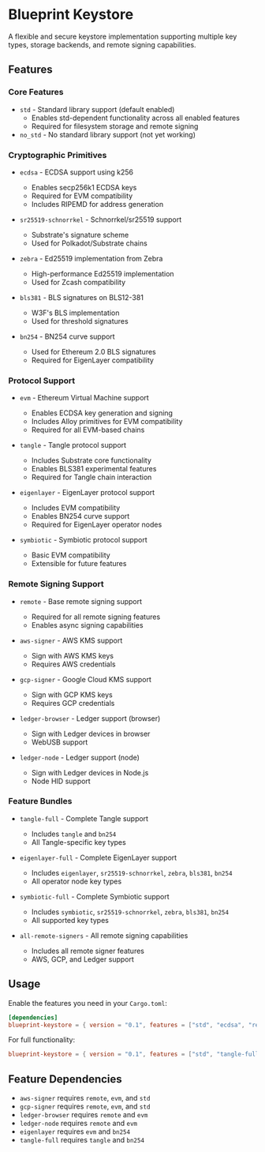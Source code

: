 # Blueprint Keystore

A flexible and secure keystore implementation supporting multiple key types, storage backends, and remote signing capabilities.

## Features

### Core Features

- `std` - Standard library support (default enabled)
  - Enables std-dependent functionality across all enabled features
  - Required for filesystem storage and remote signing
- `no_std` - No standard library support (not yet working)

### Cryptographic Primitives

- `ecdsa` - ECDSA support using k256

  - Enables secp256k1 ECDSA keys
  - Required for EVM compatibility
  - Includes RIPEMD for address generation

- `sr25519-schnorrkel` - Schnorrkel/sr25519 support

  - Substrate's signature scheme
  - Used for Polkadot/Substrate chains

- `zebra` - Ed25519 implementation from Zebra

  - High-performance Ed25519 implementation
  - Used for Zcash compatibility

- `bls381` - BLS signatures on BLS12-381

  - W3F's BLS implementation
  - Used for threshold signatures

- `bn254` - BN254 curve support
  - Used for Ethereum 2.0 BLS signatures
  - Required for EigenLayer compatibility

### Protocol Support

- `evm` - Ethereum Virtual Machine support

  - Enables ECDSA key generation and signing
  - Includes Alloy primitives for EVM compatibility
  - Required for all EVM-based chains

- `tangle` - Tangle protocol support

  - Includes Substrate core functionality
  - Enables BLS381 experimental features
  - Required for Tangle chain interaction

- `eigenlayer` - EigenLayer protocol support

  - Includes EVM compatibility
  - Enables BN254 curve support
  - Required for EigenLayer operator nodes

- `symbiotic` - Symbiotic protocol support
  - Basic EVM compatibility
  - Extensible for future features

### Remote Signing Support

- `remote` - Base remote signing support

  - Required for all remote signing features
  - Enables async signing capabilities

- `aws-signer` - AWS KMS support

  - Sign with AWS KMS keys
  - Requires AWS credentials

- `gcp-signer` - Google Cloud KMS support

  - Sign with GCP KMS keys
  - Requires GCP credentials

- `ledger-browser` - Ledger support (browser)

  - Sign with Ledger devices in browser
  - WebUSB support

- `ledger-node` - Ledger support (node)
  - Sign with Ledger devices in Node.js
  - Node HID support

### Feature Bundles

- `tangle-full` - Complete Tangle support

  - Includes `tangle` and `bn254`
  - All Tangle-specific key types

- `eigenlayer-full` - Complete EigenLayer support

  - Includes `eigenlayer`, `sr25519-schnorrkel`, `zebra`, `bls381`, `bn254`
  - All operator node key types

- `symbiotic-full` - Complete Symbiotic support

  - Includes `symbiotic`, `sr25519-schnorrkel`, `zebra`, `bls381`, `bn254`
  - All supported key types

- `all-remote-signers` - All remote signing capabilities
  - Includes all remote signer features
  - AWS, GCP, and Ledger support

## Usage

Enable the features you need in your `Cargo.toml`:

```toml
[dependencies]
blueprint-keystore = { version = "0.1", features = ["std", "ecdsa", "remote", "aws-signer"] }
```

For full functionality:

```toml
blueprint-keystore = { version = "0.1", features = ["std", "tangle-full", "eigenlayer-full", "all-remote-signers"] }
```

## Feature Dependencies

- `aws-signer` requires `remote`, `evm`, and `std`
- `gcp-signer` requires `remote`, `evm`, and `std`
- `ledger-browser` requires `remote` and `evm`
- `ledger-node` requires `remote` and `evm`
- `eigenlayer` requires `evm` and `bn254`
- `tangle-full` requires `tangle` and `bn254`
